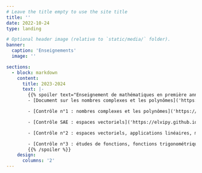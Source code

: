 ```yaml
---
# Leave the title empty to use the site title
title: ''
date: 2022-10-24
type: landing

# Optional header image (relative to `static/media/` folder).
banner:
  caption: 'Enseignements'
  image: ''

sections:
  - block: markdown
    content:
      title: 2023-2024
      text: |-
        {{% spoiler text="Enseignement de mathématiques en première année de BUT Génie Mécanique et Productique à l'Université Claude Bernard Lyon 1." %}}
        - [Document sur les nombres complexes et les polynômes]('https://elvipy.github.io/pierrick-levourch/uploads/2223-docrev.pdf')

        - [Contrôle n°1 : nombres complexes et les polynômes]('https://elvipy.github.io/pierrick-levourch/uploads/2223-controle1.pdf')

        - [Contrôle SAE : espaces vectoriels]('https://elvipy.github.io/pierrick-levourch/uploads/2223-sae.pdf')

        - [Contrôle n°2 : espaces vectoriels, applications linéaires, matrices, déterminants et diagonalisation]('https://elvipy.github.io/pierrick-levourch/uploads/2223-controle2.pdf')

        - [Contrôle n°3 : études de fonctions, fonctions trigonométriques réciproques et développements limités]('https://elvipy.github.io/pierrick-levourch/uploads/2223-controle1.pdf')
        {{% /spoiler %}}
    design:
      columns: '2'
---
```


